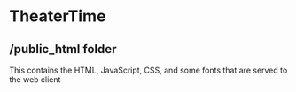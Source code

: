 # TheaterTime

## /public_html folder

This contains the HTML, JavaScript, CSS, and some fonts that are served to the web client